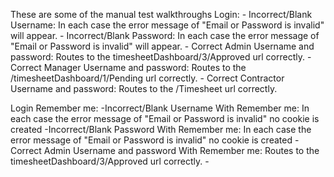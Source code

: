 These are some of the manual test walkthroughs
Login:
	- Incorrect/Blank Username: In each case the error message of "Email or Password is invalid" will appear.
	- Incorrect/Blank Password: In each case the error message of "Email or Password is invalid" will appear.
	- Correct Admin Username and password: Routes to the timesheetDashboard/3/Approved url correctly.
	- Correct Manager Username and password: Routes to the /timesheetDashboard/1/Pending url correctly.
	- Correct Contractor Username and password: Routes to the /Timesheet url correctly.

Login Remember me:
	-Incorrect/Blank Username With Remember me: In each case the error message of "Email or Password is invalid" no cookie is created
	-Incorrect/Blank Password With Remember me: In each case the error message of "Email or Password is invalid" no cookie is created
	-Correct Admin Username and password With Remember me: Routes to the timesheetDashboard/3/Approved url correctly. 
	-
